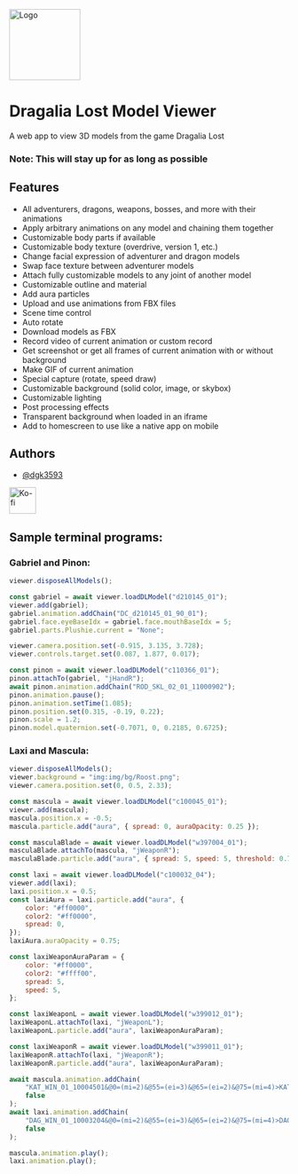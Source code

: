 <img src="https://dgk3593.github.io/dl-model/logo192.png" title="Dragalia Lost Model Viewer" alt="Logo" width="128" height="128" />

# Dragalia Lost Model Viewer

A web app to view 3D models from the game Dragalia Lost

### Note: This will stay up for as long as possible

## Features

-   All adventurers, dragons, weapons, bosses, and more with their animations
-   Apply arbitrary animations on any model and chaining them together
-   Customizable body parts if available
-   Customizable body texture (overdrive, version 1, etc.)
-   Change facial expression of adventurer and dragon models
-   Swap face texture between adventurer models
-   Attach fully customizable models to any joint of another model
-   Customizable outline and material
-   Add aura particles
-   Upload and use animations from FBX files
-   Scene time control
-   Auto rotate
-   Download models as FBX
-   Record video of current animation or custom record
-   Get screenshot or get all frames of current animation with or without background
-   Make GIF of current animation
-   Special capture (rotate, speed draw)
-   Customizable background (solid color, image, or skybox)
-   Customizable lighting
-   Post processing effects
-   Transparent background when loaded in an iframe
-   Add to homescreen to use like a native app on mobile

## Authors

-   [@dgk3593](https://www.github.com/dgk3593)

<a href="https://ko-fi.com/L4L83VOAP" title="Buy me a coffee"><img src="https://cdn.ko-fi.com/cdn/kofi5.png?v=2" alt="Ko-fi" height="48" /></a>

## Sample terminal programs:

### Gabriel and Pinon:

```js
viewer.disposeAllModels();

const gabriel = await viewer.loadDLModel("d210145_01");
viewer.add(gabriel);
gabriel.animation.addChain("DC_d210145_01_90_01");
gabriel.face.eyeBaseIdx = gabriel.face.mouthBaseIdx = 5;
gabriel.parts.Plushie.current = "None";

viewer.camera.position.set(-0.915, 3.135, 3.728);
viewer.controls.target.set(0.087, 1.877, 0.017);

const pinon = await viewer.loadDLModel("c110366_01");
pinon.attachTo(gabriel, "jHandR");
await pinon.animation.addChain("ROD_SKL_02_01_11000902");
pinon.animation.pause();
pinon.animation.setTime(1.085);
pinon.position.set(0.315, -0.19, 0.22);
pinon.scale = 1.2;
pinon.model.quaternion.set(-0.7071, 0, 0.2185, 0.6725);
```

### Laxi and Mascula:

```js
viewer.disposeAllModels();
viewer.background = "img:img/bg/Roost.png";
viewer.camera.position.set(0, 0.5, 2.33);

const mascula = await viewer.loadDLModel("c100045_01");
viewer.add(mascula);
mascula.position.x = -0.5;
mascula.particle.add("aura", { spread: 0, auraOpacity: 0.25 });

const masculaBlade = await viewer.loadDLModel("w397004_01");
masculaBlade.attachTo(mascula, "jWeaponR");
masculaBlade.particle.add("aura", { spread: 5, speed: 5, threshold: 0.7 });

const laxi = await viewer.loadDLModel("c100032_04");
viewer.add(laxi);
laxi.position.x = 0.5;
const laxiAura = laxi.particle.add("aura", {
    color: "#ff0000",
    color2: "#ff0000",
    spread: 0,
});
laxiAura.auraOpacity = 0.75;

const laxiWeaponAuraParam = {
    color: "#ff0000",
    color2: "#ffff00",
    spread: 5,
    speed: 5,
};

const laxiWeaponL = await viewer.loadDLModel("w399012_01");
laxiWeaponL.attachTo(laxi, "jWeaponL");
laxiWeaponL.particle.add("aura", laxiWeaponAuraParam);

const laxiWeaponR = await viewer.loadDLModel("w399011_01");
laxiWeaponR.attachTo(laxi, "jWeaponR");
laxiWeaponR.particle.add("aura", laxiWeaponAuraParam);

await mascula.animation.addChain(
    "KAT_WIN_01_10004501&@0=(mi=2)&@55=(ei=3)&@65=(ei=2)&@75=(mi=4)>KAT_WIN_02_10004501",
    false
);
await laxi.animation.addChain(
    "DAG_WIN_01_10003204&@0=(mi=2)&@55=(ei=3)&@65=(ei=2)&@75=(mi=4)>DAG_WIN_02_10003204",
    false
);

mascula.animation.play();
laxi.animation.play();
```
